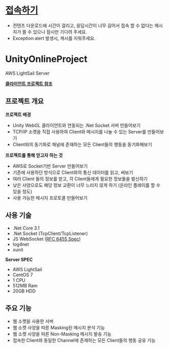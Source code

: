 # [접속하기](http://mypofol.shop)
- 컨텐츠 다운로드에 시간이 걸리고, 응답시간이 너무 길어서 접속 할 수 없다는 메시지가 뜰 수 있으나 잠시만 기다려 주세요.
- Exception alert 발생시, 캐시를 지워주세요.

# UnityOnlineProject

AWS LightSail Server

**[클라이언트 프로젝트 참조](https://github.com/FGPRJS/UnityOnlineProject)**


## 프로젝트 개요

**프로젝트 배경**
- Unity WebGL 클라이언트와 연동되는 .Net Socket 서버 만들어보기
- TCP/IP 소켓을 직접 사용하여 Client와 메시지를 나눌 수 있는 Server를 만들어보기
- Client와의 동기화로 채널에 존재하는 모든 Client들의 행동을 동기화해보기

**프로젝트를 통해 얻고자 하는 것**
- AWS로 Socket기반 Server 만들어보기
- 기존에 사용하던 방식으로 Client와의 통신 데이터를 읽고, 써보기
- 여러 Client 들의 정보를 받고, 각 Client들에게 필요한 정보들을 발신하기
- 낮은 사양으로도 해당 정보 교환이 너무 느리지 않게 하기 (온라인 플레이를 할 수 있을 정도)
- 사용 가능한 메시지 프로토콜 만들어보기

## 사용 기술
- .Net Core 3.1
- .Net Socket (TcpClient/TcpListener)
- JS WebSocket ([RFC 6455 Spec](https://datatracker.ietf.org/doc/html/rfc6455))
- log4net
- xunit

**Server SPEC**
- AWS LightSail
- CentOS 7
- 1 CPU
- 512MB Ram
- 20GB HDD

## 주요 기능
- 웹 소켓을 사용한 서버
- 웹 소켓 사양을 따른 Masking된 메시지 분석 기능
- 웹 소켓 사양을 따른 Non-Masking 메시지 발송 기능
- 접속한 Client와 동일한 Channel에 존재하는 모든 Client들의 행동 공유 기능
